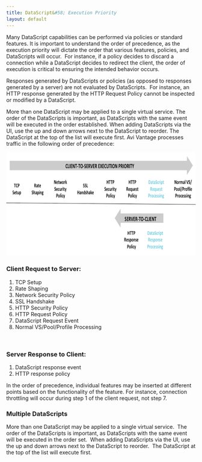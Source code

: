 ```yaml
---
title: DataScript&#58; Execution Priority
layout: default
---
```

Many DataScript capabilities can be performed via policies or standard features. It is important to understand the order of precedence, as the execution priority will dictate the order that various features, policies, and DataScripts will occur.  For instance, if a policy decides to discard a connection while a DataScript decides to redirect the client, the order of execution is critical to ensuring the intended behavior occurs.

Responses generated by DataScripts or policies (as opposed to responses generated by a server) are not evaluated by DataScripts.  For instance, an HTTP response generated by the HTTP Request Policy cannot be inspected or modified by a DataScript.

More than one DataScript may be applied to a single virtual service. The order of the DataScripts is important, as DataScripts with the same event will be executed in the order established. When adding DataScripts via the UI, use the up and down arrows next to the DataScript to reorder. The DataScript at the top of the list will execute first. Avi Vantage processes traffic in the following order of precedence:

<a href="img/Screen-Shot-2017-02-17-at-3.53.32-PM.png"><img class="aligncenter wp-image-24416" src="img/Screen-Shot-2017-02-17-at-3.53.32-PM.png" width="800" height="275"></a>

### Client Request to Server:

<ol> 
 <li>TCP Setup</li> 
 <li>Rate Shaping</li> 
 <li>Network Security Policy</li> 
 <li>SSL Handshake</li> 
 <li>HTTP Security Policy</li> 
 <li>HTTP Request Policy</li> 
 <li>DataScript Request Event</li> 
 <li>Normal VS/Pool/Profile Processing</li> 
</ol> 

 

### Server Response to Client:

<ol> 
 <li>DataScript response event</li> 
 <li>HTTP response policy</li> 
</ol> 

In the order of precedence, individual features may be inserted at different points based on the functionality of the feature. For instance, connection throttling will occur during step 1 of the client request, not step 7.

### Multiple DataScripts

More than one DataScript may be applied to a single virtual service.  The order of the DataScripts is important, as DataScripts with the same event will be executed in the order set.  When adding DataScripts via the UI, use the up and down arrows next to the DataScript to reorder.  The DataScript at the top of the list will execute first.

 
